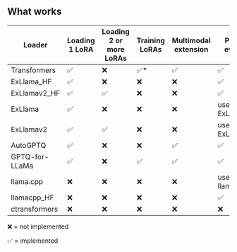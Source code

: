 ## What works

| Loader         | Loading 1 LoRA | Loading 2 or more LoRAs | Training LoRAs | Multimodal extension | Perplexity evaluation | Classifier-Free Guidance (CFG) |
|----------------|----------------|-------------------------|----------------|----------------------|-----------------------|--------------------------------|
| Transformers   |       ✅       |           ❌            |       ✅*       |          ✅          |           ✅          |               ✅               |
| ExLlama_HF     |       ✅       |           ❌            |       ❌       |          ❌          |           ✅          |               ✅               |
| ExLlamav2_HF   |       ✅       |           ✅            |       ❌       |          ❌          |           ✅          |               ✅               |
| ExLlama        |       ✅       |           ❌            |       ❌       |          ❌          |           use ExLlama_HF          |               ✅               |
| ExLlamav2      |       ✅       |           ✅            |       ❌       |          ❌          |           use ExLlamav2_HF          |               ❌               |
| AutoGPTQ       |       ✅       |           ❌            |       ❌       |          ✅          |           ✅          |               ✅               |
| GPTQ-for-LLaMa |       ✅       |           ❌            |       ✅       |          ✅          |           ✅          |               ✅               |
| llama.cpp      |       ❌       |           ❌            |       ❌       |          ❌          |           use llamacpp_HF          |               ❌               |
| llamacpp_HF    |       ❌       |           ❌            |       ❌       |          ❌          |           ✅          |               ✅               |
| ctransformers  |       ❌       |           ❌            |       ❌       |          ❌          |           ❌          |               ❌               |

❌ = not implemented

✅ = implemented
